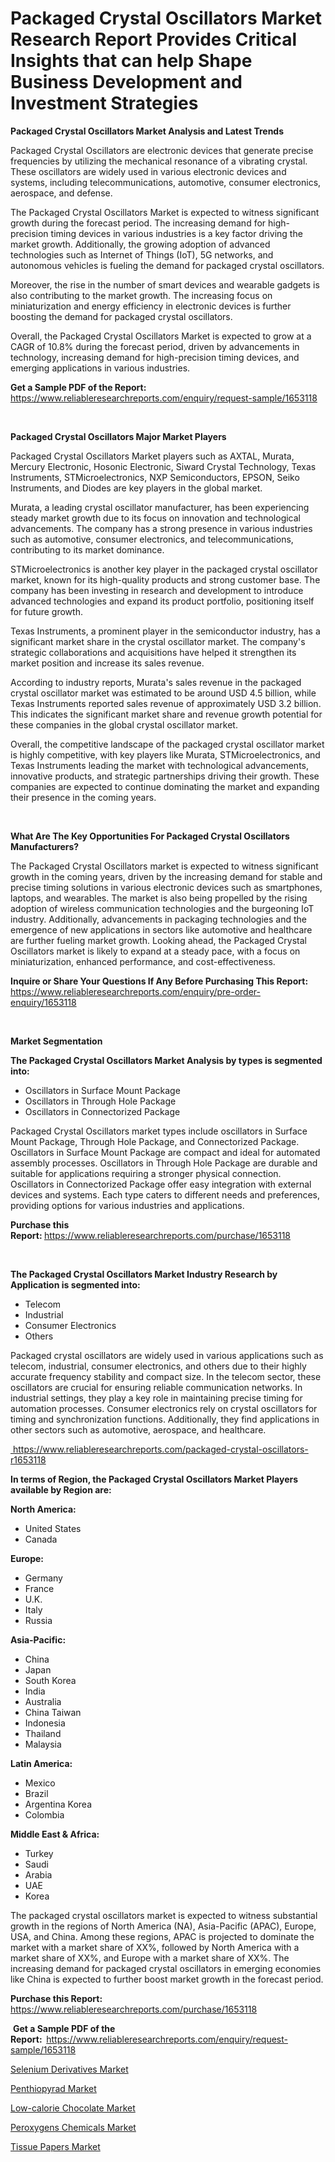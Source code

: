 <p><h1>Packaged Crystal Oscillators Market Research Report Provides Critical Insights that can help Shape Business Development and Investment Strategies</h1></p><p><strong>Packaged Crystal Oscillators Market Analysis and Latest Trends</strong></p>
<p><p>Packaged Crystal Oscillators are electronic devices that generate precise frequencies by utilizing the mechanical resonance of a vibrating crystal. These oscillators are widely used in various electronic devices and systems, including telecommunications, automotive, consumer electronics, aerospace, and defense.</p><p>The Packaged Crystal Oscillators Market is expected to witness significant growth during the forecast period. The increasing demand for high-precision timing devices in various industries is a key factor driving the market growth. Additionally, the growing adoption of advanced technologies such as Internet of Things (IoT), 5G networks, and autonomous vehicles is fueling the demand for packaged crystal oscillators.</p><p>Moreover, the rise in the number of smart devices and wearable gadgets is also contributing to the market growth. The increasing focus on miniaturization and energy efficiency in electronic devices is further boosting the demand for packaged crystal oscillators.</p><p>Overall, the Packaged Crystal Oscillators Market is expected to grow at a CAGR of 10.8% during the forecast period, driven by advancements in technology, increasing demand for high-precision timing devices, and emerging applications in various industries.</p></p>
<p><strong>Get a Sample PDF of the Report:&nbsp;</strong> <a href="https://www.reliableresearchreports.com/enquiry/request-sample/1653118">https://www.reliableresearchreports.com/enquiry/request-sample/1653118</a></p>
<p>&nbsp;</p>
<p><strong>Packaged Crystal Oscillators Major Market Players</strong></p>
<p><p>Packaged Crystal Oscillators Market players such as AXTAL, Murata, Mercury Electronic, Hosonic Electronic, Siward Crystal Technology, Texas Instruments, STMicroelectronics, NXP Semiconductors, EPSON, Seiko Instruments, and Diodes are key players in the global market.</p><p>Murata, a leading crystal oscillator manufacturer, has been experiencing steady market growth due to its focus on innovation and technological advancements. The company has a strong presence in various industries such as automotive, consumer electronics, and telecommunications, contributing to its market dominance.</p><p>STMicroelectronics is another key player in the packaged crystal oscillator market, known for its high-quality products and strong customer base. The company has been investing in research and development to introduce advanced technologies and expand its product portfolio, positioning itself for future growth.</p><p>Texas Instruments, a prominent player in the semiconductor industry, has a significant market share in the crystal oscillator market. The company's strategic collaborations and acquisitions have helped it strengthen its market position and increase its sales revenue.</p><p>According to industry reports, Murata's sales revenue in the packaged crystal oscillator market was estimated to be around USD 4.5 billion, while Texas Instruments reported sales revenue of approximately USD 3.2 billion. This indicates the significant market share and revenue growth potential for these companies in the global crystal oscillator market.</p><p>Overall, the competitive landscape of the packaged crystal oscillator market is highly competitive, with key players like Murata, STMicroelectronics, and Texas Instruments leading the market with technological advancements, innovative products, and strategic partnerships driving their growth. These companies are expected to continue dominating the market and expanding their presence in the coming years.</p></p>
<p>&nbsp;</p>
<p><strong>What Are The Key Opportunities For Packaged Crystal Oscillators Manufacturers?</strong></p>
<p><p>The Packaged Crystal Oscillators market is expected to witness significant growth in the coming years, driven by the increasing demand for stable and precise timing solutions in various electronic devices such as smartphones, laptops, and wearables. The market is also being propelled by the rising adoption of wireless communication technologies and the burgeoning IoT industry. Additionally, advancements in packaging technologies and the emergence of new applications in sectors like automotive and healthcare are further fueling market growth. Looking ahead, the Packaged Crystal Oscillators market is likely to expand at a steady pace, with a focus on miniaturization, enhanced performance, and cost-effectiveness.</p></p>
<p><strong>Inquire or Share Your Questions If Any Before Purchasing This Report:</strong> <a href="https://www.reliableresearchreports.com/enquiry/pre-order-enquiry/1653118">https://www.reliableresearchreports.com/enquiry/pre-order-enquiry/1653118</a></p>
<p>&nbsp;</p>
<p><strong>Market Segmentation</strong></p>
<p><strong>The Packaged Crystal Oscillators Market Analysis by types is segmented into:</strong></p>
<p><ul><li>Oscillators in Surface Mount Package</li><li>Oscillators in Through Hole Package</li><li>Oscillators in Connectorized Package</li></ul></p>
<p><p>Packaged Crystal Oscillators market types include oscillators in Surface Mount Package, Through Hole Package, and Connectorized Package. Oscillators in Surface Mount Package are compact and ideal for automated assembly processes. Oscillators in Through Hole Package are durable and suitable for applications requiring a stronger physical connection. Oscillators in Connectorized Package offer easy integration with external devices and systems. Each type caters to different needs and preferences, providing options for various industries and applications.</p></p>
<p><strong>Purchase this Report:&nbsp;</strong><a href="https://www.reliableresearchreports.com/purchase/1653118">https://www.reliableresearchreports.com/purchase/1653118</a></p>
<p>&nbsp;</p>
<p><strong>The Packaged Crystal Oscillators Market Industry Research by Application is segmented into:</strong></p>
<p><ul><li>Telecom</li><li>Industrial</li><li>Consumer Electronics</li><li>Others</li></ul></p>
<p><p>Packaged crystal oscillators are widely used in various applications such as telecom, industrial, consumer electronics, and others due to their highly accurate frequency stability and compact size. In the telecom sector, these oscillators are crucial for ensuring reliable communication networks. In industrial settings, they play a key role in maintaining precise timing for automation processes. Consumer electronics rely on crystal oscillators for timing and synchronization functions. Additionally, they find applications in other sectors such as automotive, aerospace, and healthcare.</p></p>
<p><a href="https://www.reliableresearchreports.com/packaged-crystal-oscillators-r1653118">&nbsp;https://www.reliableresearchreports.com/packaged-crystal-oscillators-r1653118</a></p>
<p><strong>In terms of Region, the Packaged Crystal Oscillators Market Players available by Region are:</strong></p>
<p>
    <p> <strong> North America: </strong>
        <ul>
            <li>United States</li>
            <li>Canada</li>
        </ul>
        </p> 
    <p> <strong> Europe: </strong>
        <ul>
            <li>Germany</li>
            <li>France</li>
            <li>U.K.</li>
            <li>Italy</li>
            <li>Russia</li>
        </ul>
        </p> 
    <p> <strong> Asia-Pacific: </strong>
        <ul>
            <li>China</li>
            <li>Japan</li>
            <li>South Korea</li>
            <li>India</li>
            <li>Australia</li>
            <li>China Taiwan</li>
            <li>Indonesia</li>
            <li>Thailand</li>
            <li>Malaysia</li>
        </ul>
        </p> 
    <p> <strong> Latin America: </strong>
        <ul>
            <li>Mexico</li>
            <li>Brazil</li>
            <li>Argentina Korea</li>
            <li>Colombia</li>
        </ul>
        </p> 
    <p> <strong> Middle East & Africa: </strong>
        <ul>
            <li>Turkey</li>
            <li>Saudi</li>
            <li>Arabia</li>
            <li>UAE</li>
            <li>Korea</li>
        </ul>
    </p>
    </p>
<p><p>The packaged crystal oscillators market is expected to witness substantial growth in the regions of North America (NA), Asia-Pacific (APAC), Europe, USA, and China. Among these regions, APAC is projected to dominate the market with a market share of XX%, followed by North America with a market share of XX%, and Europe with a market share of XX%. The increasing demand for packaged crystal oscillators in emerging economies like China is expected to further boost market growth in the forecast period.</p></p>
<p><strong>Purchase this Report: </strong><a href="https://www.reliableresearchreports.com/purchase/1653118">https://www.reliableresearchreports.com/purchase/1653118</a></p>
<p>&nbsp;<strong>Get a Sample PDF of the Report:&nbsp;&nbsp;</strong><a href="https://www.reliableresearchreports.com/enquiry/request-sample/1653118">https://www.reliableresearchreports.com/enquiry/request-sample/1653118</a></p>
<p><strong></strong></p>
<p><p><a href="https://github.com/Hazelklievgspy6vdcsmu106w/Market-Research-Report-List-3/blob/main/selenium-derivatives-market.md">Selenium Derivatives Market</a></p><p><a href="https://www.linkedin.com/pulse/global-penthiopyrad-market-status-2024-2031-forecast-region-uac1f?trackingId=4Be33JogRCOm9yeaAKvm9g%3D%3D">Penthiopyrad Market</a></p><p><a href="https://www.linkedin.com/pulse/low-calorie-chocolate-industry-analysis-report-its-market-size-vjwte?trackingId=Sc0Vv75sSKudfPTwK5dhBA%3D%3D">Low-calorie Chocolate Market</a></p><p><a href="https://github.com/lubmix/Market-Research-Report-List-4/blob/main/peroxygens-chemicals-market.md">Peroxygens Chemicals Market</a></p><p><a href="https://www.linkedin.com/pulse/global-tissue-papers-industry-types-applications-market-injvc?trackingId=c8QseFPmRA6R8ssKm5dqYA%3D%3D">Tissue Papers Market</a></p></p>